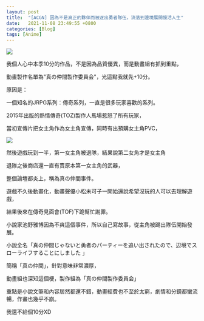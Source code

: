 ```yaml
---
layout: post
title:  "[ACGN] 因為不是真正的夥伴而被逐出勇者隊伍，流落到邊境展開慢活人生"
date:   2021-11-08 23:49:55 +0800
categories: [Blog]
tags: [Anime]
---
```


![](/Images/Anime/真の仲間/真の仲間.png)

我個人心中本季10分的作品，不是因為品質優異，而是動畫組有抓到重點，

動畫製作名單為"真の仲間製作委員会"，光這點我就先+10分。

原因是：

一個知名的JRPG系列：傳奇系列，一直是很多玩家喜歡的系列。

2015年出版的熱情傳奇(TOZ)製作人馬場惹怒了所有玩家，

當初宣傳片把女主角作為女主角宣傳，同時有出預購女主角PVC，

![](/Images/Anime/真の仲間/ToZ王女.png)

然後遊戲玩到一半，第一女主角被退隊，結果說第二女角才是女主角

退隊之後商店還一直有賣原本第一女主角的武器，

整個論壇都炎上，稱為真の仲間事件。

遊戲不久後動畫化，動畫聲優小松未可子一開始還說希望沒玩的人可以去理解遊戲，

結果後來在傳奇見面會(TOF)下跪幫忙謝罪。



小說家池野雅博因為不爽這個事件，所以自己寫故事，從主角被踢出隊伍開始發展。

小說全名「真の仲間じゃないと勇者のパーティーを追い出されたので、辺境でスローライフすることにしました 」

簡稱「真の仲間」，針對意味非常濃厚，

動畫組也深知這個梗，製作組為「真の仲間製作委員会」

重點是小說文筆和內容居然都還不錯，動畫經費也不至於太窮，劇情和分鏡都蠻流暢，作畫也幾乎不崩。

我還不給個10分XD
